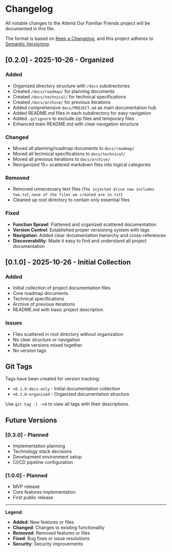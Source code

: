 # Changelog

All notable changes to the Attend Our Familiar Friends project will be documented in this file.

The format is based on [Keep a Changelog](https://keepachangelog.com/en/1.0.0/),
and this project adheres to [Semantic Versioning](https://semver.org/spec/v2.0.0.html).

## [0.2.0] - 2025-10-26 - Organized

### Added
- Organized directory structure with `/docs` subdirectories
- Created `/docs/roadmap/` for planning documents
- Created `/docs/technical/` for technical specifications
- Created `/docs/archive/` for previous iterations
- Added comprehensive `docs/PROJECT.md` as main documentation hub
- Added README.md files in each subdirectory for easy navigation
- Added `.gitignore` to exclude zip files and temporary files
- Enhanced main README.md with clear navigation structure

### Changed
- Moved all planning/roadmap documents to `docs/roadmap/`
- Moved all technical specifications to `docs/technical/`
- Moved all previous iterations to `docs/archive/`
- Reorganized 15+ scattered markdown files into logical categories

### Removed
- Removed unnecessary text files (`The injected drive now includes two.txt`, `none of the files we created are in.txt`)
- Cleaned up root directory to contain only essential files

### Fixed
- **Function Sprawl**: Flattened and organized scattered documentation
- **Version Control**: Established proper versioning system with tags
- **Navigation**: Added clear documentation hierarchy and cross-references
- **Discoverability**: Made it easy to find and understand all project documentation

## [0.1.0] - 2025-10-26 - Initial Collection

### Added
- Initial collection of project documentation files
- Core roadmap documents
- Technical specifications
- Archive of previous iterations
- README.md with basic project description

### Issues
- Files scattered in root directory without organization
- No clear structure or navigation
- Multiple versions mixed together
- No version tags

## Git Tags

Tags have been created for version tracking:
- `v0.1.0-docs-only` - Initial documentation collection
- `v0.2.0-organized` - Organized documentation structure

Use `git tag -l -n9` to view all tags with their descriptions.

## Future Versions

### [0.3.0] - Planned
- Implementation planning
- Technology stack decisions
- Development environment setup
- CI/CD pipeline configuration

### [1.0.0] - Planned
- MVP release
- Core features implementation
- First public release

---

**Legend**:
- **Added**: New features or files
- **Changed**: Changes to existing functionality
- **Removed**: Removed features or files
- **Fixed**: Bug fixes or issue resolutions
- **Security**: Security improvements
